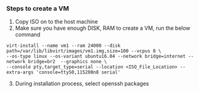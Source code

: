 ### Steps to create a VM

1. Copy ISO on to the host machine
2. Make sure you have enough DISK, RAM to create a VM, run the below command
```
virt-install --name vm1 --ram 24000 --disk path=/var/lib/libvirt/images/vm1.img,size=100 --vcpus 8 \
--os-type linux --os-variant ubuntu16.04 --network bridge=internet --network bridge=br2  --graphics none \  
--console pty,target_type=serial --location <ISO_File_Location> --extra-args 'console=ttyS0,115200n8 serial'
```
3. During installation process, select openssh packages
